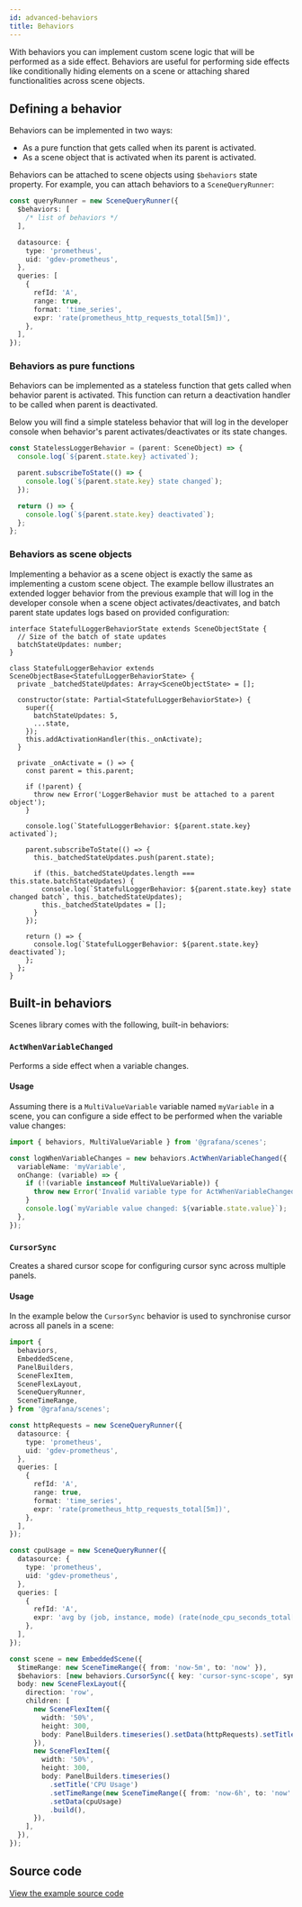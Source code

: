 ```yaml
---
id: advanced-behaviors
title: Behaviors
---
```


With behaviors you can implement custom scene logic that will be performed as a side effect. Behaviors are useful for performing side effects like conditionally hiding elements on a scene or attaching shared functionalities across scene objects.

## Defining a behavior

Behaviors can be implemented in two ways:

- As a pure function that gets called when its parent is activated.
- As a scene object that is activated when its parent is activated.

Behaviors can be attached to scene objects using `$behaviors` state property. For example, you can attach behaviors to a `SceneQueryRunner`:

```ts
const queryRunner = new SceneQueryRunner({
  $behaviors: [
    /* list of behaviors */
  ],

  datasource: {
    type: 'prometheus',
    uid: 'gdev-prometheus',
  },
  queries: [
    {
      refId: 'A',
      range: true,
      format: 'time_series',
      expr: 'rate(prometheus_http_requests_total[5m])',
    },
  ],
});
```

### Behaviors as pure functions

Behaviors can be implemented as a stateless function that gets called when behavior parent is activated. This function can return a deactivation handler to be called when parent is deactivated.

Below you will find a simple stateless behavior that will log in the developer console when behavior's parent activates/deactivates or its state changes.

```ts
const StatelessLoggerBehavior = (parent: SceneObject) => {
  console.log(`${parent.state.key} activated`);

  parent.subscribeToState(() => {
    console.log(`${parent.state.key} state changed`);
  });

  return () => {
    console.log(`${parent.state.key} deactivated`);
  };
};
```

### Behaviors as scene objects

Implementing a behavior as a scene object is exactly the same as implementing a custom scene object. The example bellow illustrates an extended logger behavior from the previous example that will log in the developer console when a scene object activates/deactivates, and batch parent state updates logs based on provided configuration:

```tsx
interface StatefulLoggerBehaviorState extends SceneObjectState {
  // Size of the batch of state updates
  batchStateUpdates: number;
}

class StatefulLoggerBehavior extends SceneObjectBase<StatefulLoggerBehaviorState> {
  private _batchedStateUpdates: Array<SceneObjectState> = [];

  constructor(state: Partial<StatefulLoggerBehaviorState>) {
    super({
      batchStateUpdates: 5,
      ...state,
    });
    this.addActivationHandler(this._onActivate);
  }

  private _onActivate = () => {
    const parent = this.parent;

    if (!parent) {
      throw new Error('LoggerBehavior must be attached to a parent object');
    }

    console.log(`StatefulLoggerBehavior: ${parent.state.key} activated`);

    parent.subscribeToState(() => {
      this._batchedStateUpdates.push(parent.state);

      if (this._batchedStateUpdates.length === this.state.batchStateUpdates) {
        console.log(`StatefulLoggerBehavior: ${parent.state.key} state changed batch`, this._batchedStateUpdates);
        this._batchedStateUpdates = [];
      }
    });

    return () => {
      console.log(`StatefulLoggerBehavior: ${parent.state.key} deactivated`);
    };
  };
}
```

## Built-in behaviors

Scenes library comes with the following, built-in behaviors:

### `ActWhenVariableChanged`

Performs a side effect when a variable changes.

#### Usage

Assuming there is a `MultiValueVariable` variable named `myVariable` in a scene, you can configure a side effect to be performed when the variable value changes:

```ts
import { behaviors, MultiValueVariable } from '@grafana/scenes';

const logWhenVariableChanges = new behaviors.ActWhenVariableChanged({
  variableName: 'myVariable',
  onChange: (variable) => {
    if (!(variable instanceof MultiValueVariable)) {
      throw new Error('Invalid variable type for ActWhenVariableChanged behavior');
    }
    console.log(`myVariable value changed: ${variable.state.value}`);
  },
});
```

### `CursorSync`

Creates a shared cursor scope for configuring cursor sync across multiple panels.

#### Usage

In the example below the `CursorSync` behavior is used to synchronise cursor across all panels in a scene:

```ts
import {
  behaviors,
  EmbeddedScene,
  PanelBuilders,
  SceneFlexItem,
  SceneFlexLayout,
  SceneQueryRunner,
  SceneTimeRange,
} from '@grafana/scenes';

const httpRequests = new SceneQueryRunner({
  datasource: {
    type: 'prometheus',
    uid: 'gdev-prometheus',
  },
  queries: [
    {
      refId: 'A',
      range: true,
      format: 'time_series',
      expr: 'rate(prometheus_http_requests_total[5m])',
    },
  ],
});

const cpuUsage = new SceneQueryRunner({
  datasource: {
    type: 'prometheus',
    uid: 'gdev-prometheus',
  },
  queries: [
    {
      refId: 'A',
      expr: 'avg by (job, instance, mode) (rate(node_cpu_seconds_total[5m]))',
    },
  ],
});

const scene = new EmbeddedScene({
  $timeRange: new SceneTimeRange({ from: 'now-5m', to: 'now' }),
  $behaviors: [new behaviors.CursorSync({ key: 'cursor-sync-scope', sync: DashboardCursorSync.Tooltip })],
  body: new SceneFlexLayout({
    direction: 'row',
    children: [
      new SceneFlexItem({
        width: '50%',
        height: 300,
        body: PanelBuilders.timeseries().setData(httpRequests).setTitle('HTTP Requests').build(),
      }),
      new SceneFlexItem({
        width: '50%',
        height: 300,
        body: PanelBuilders.timeseries()
          .setTitle('CPU Usage')
          .setTimeRange(new SceneTimeRange({ from: 'now-6h', to: 'now' }))
          .setData(cpuUsage)
          .build(),
      }),
    ],
  }),
});
```

## Source code

[View the example source code](https://github.com/grafana/scenes/tree/main/docusaurus/docs/advanced-behaviors.tsx)

